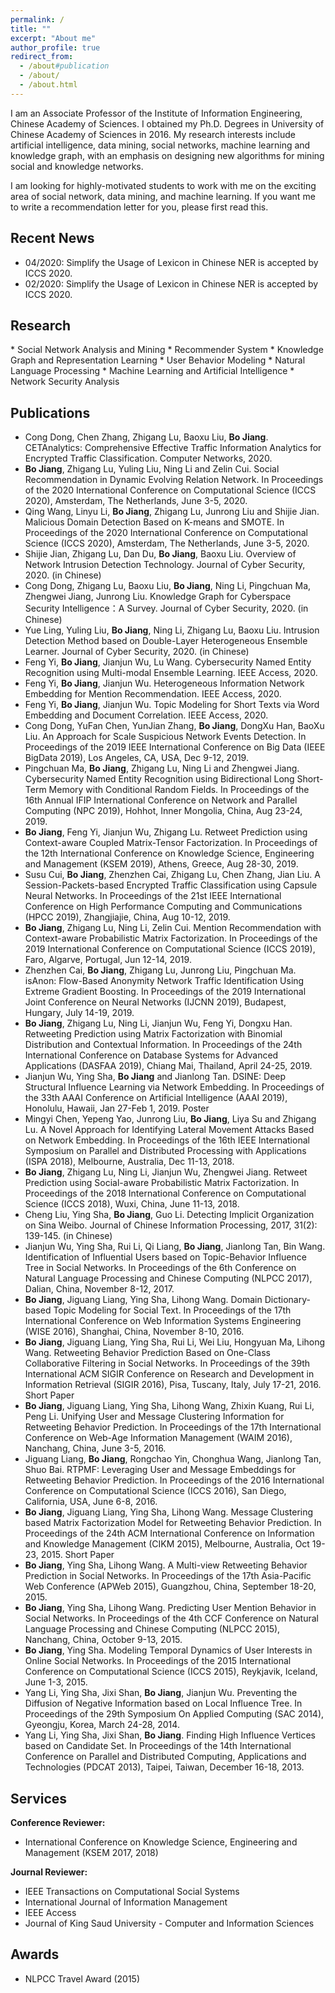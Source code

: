 ```yaml
---
permalink: /
title: ""
excerpt: "About me"
author_profile: true
redirect_from: 
  - /about#publication
  - /about/
  - /about.html
---
```


I am an Associate Professor of the Institute of Information Engineering, Chinese Academy of Sciences. I obtained my Ph.D. Degrees in University of Chinese Academy of Sciences in 2016. My research interests include artificial intelligence, data mining, social networks, machine learning and knowledge graph, with an emphasis on designing new algorithms for mining social and knowledge networks.

I am looking for highly-motivated students to work with me on the exciting area of social network, data mining, and machine learning. If you want me to write a recommendation letter for you, please first read this.


<h2 id="news">Recent News</h2>

* 04/2020: Simplify the Usage of Lexicon in Chinese NER is accepted by ICCS 2020.
* 02/2020: Simplify the Usage of Lexicon in Chinese NER is accepted by ICCS 2020.

<h2 id="research">Research</h2>
* Social Network Analysis and Mining
* Recommender System
* Knowledge Graph and Representation Learning
* User Behavior Modeling
* Natural Language Processing
* Machine Learning and Artificial Intelligence
* Network Security Analysis


<h2 id="publications">Publications</h2>

* Cong Dong, Chen Zhang, Zhigang Lu, Baoxu Liu, **Bo Jiang**. CETAnalytics: Comprehensive Effective Traffic Information Analytics for Encrypted Traffic Classification. Computer Networks, 2020.
* **Bo Jiang**, Zhigang Lu, Yuling Liu, Ning Li and Zelin Cui. Social Recommendation in Dynamic Evolving Relation Network. In Proceedings of the 2020 International Conference on Computational Science (ICCS 2020), Amsterdam, The Netherlands, June 3-5, 2020.
* Qing Wang, Linyu Li, **Bo Jiang**, Zhigang Lu, Junrong Liu and Shijie Jian. Malicious Domain Detection Based on K-means and SMOTE. In Proceedings of the 2020 International Conference on Computational Science (ICCS 2020), Amsterdam, The Netherlands, June 3-5, 2020.
* Shijie Jian, Zhigang Lu, Dan Du, **Bo Jiang**, Baoxu Liu. Overview of Network Intrusion Detection Technology. Journal of Cyber Security, 2020. (in Chinese)
* Cong Dong, Zhigang Lu, Baoxu Liu, **Bo Jiang**, Ning Li, Pingchuan Ma, Zhengwei Jiang, Junrong Liu. Knowledge Graph for Cyberspace Security Intelligence：A Survey. Journal of Cyber Security, 2020. (in Chinese)
* Yue Ling, Yuling Liu, **Bo Jiang**, Ning Li, Zhigang Lu, Baoxu Liu. Intrusion Detection Method based on Double-Layer Heterogeneous Ensemble Learner. Journal of Cyber Security, 2020. (in Chinese)
* Feng Yi, **Bo Jiang**, Jianjun Wu, Lu Wang. Cybersecurity Named Entity Recognition using Multi-modal Ensemble Learning. IEEE Access, 2020.
* Feng Yi, **Bo Jiang**, Jianjun Wu. Heterogeneous Information Network Embedding for Mention Recommendation. IEEE Access, 2020.
* Feng Yi, **Bo Jiang**, Jianjun Wu. Topic Modeling for Short Texts via Word Embedding and Document Correlation. IEEE Access, 2020.
* Cong Dong, YuFan Chen, YunJian Zhang, **Bo Jiang**, DongXu Han, BaoXu Liu. An Approach for Scale Suspicious Network Events Detection. In Proceedings of the 2019 IEEE International Conference on Big Data (IEEE BigData 2019), Los Angeles, CA, USA, Dec 9-12, 2019.
* Pingchuan Ma, **Bo Jiang**, Zhigang Lu, Ning Li and Zhengwei Jiang. Cybersecurity Named Entity Recognition using Bidirectional Long Short-Term Memory with Conditional Random Fields. In Proceedings of the 16th Annual IFIP International Conference on Network and Parallel Computing (NPC 2019), Hohhot, Inner Mongolia, China, Aug 23-24, 2019.
* **Bo Jiang**, Feng Yi, Jianjun Wu, Zhigang Lu. Retweet Prediction using Context-aware Coupled Matrix-Tensor Factorization. In Proceedings of the 12th International Conference on Knowledge Science, Engineering and Management (KSEM 2019), Athens, Greece, Aug 28-30, 2019.
* Susu Cui, **Bo Jiang**, Zhenzhen Cai, Zhigang Lu, Chen Zhang, Jian Liu. A Session-Packets-based Encrypted Traffic Classification using Capsule Neural Networks. In Proceedings of the 21st IEEE International Conference on High Performance Computing and Communications (HPCC 2019), Zhangjiajie, China, Aug 10-12, 2019.
* **Bo Jiang**, Zhigang Lu, Ning Li, Zelin Cui. Mention Recommendation with Context-aware Probabilistic Matrix Factorization. In Proceedings of the 2019 International Conference on Computational Science (ICCS 2019), Faro, Algarve, Portugal, Jun 12-14, 2019.
* Zhenzhen Cai, **Bo Jiang**, Zhigang Lu, Junrong Liu, Pingchuan Ma. isAnon: Flow-Based Anonymity Network Traffic Identification Using Extreme Gradient Boosting. In Proceedings of the 2019 International Joint Conference on Neural Networks (IJCNN 2019), Budapest, Hungary, July 14-19, 2019.
* **Bo Jiang**, Zhigang Lu, Ning Li, Jianjun Wu, Feng Yi, Dongxu Han. Retweeting Prediction using Matrix Factorization with Binomial Distribution and Contextual Information. In Proceedings of the 24th International Conference on Database Systems for Advanced Applications (DASFAA 2019), Chiang Mai, Thailand, April 24-25, 2019.
* Jianjun Wu, Ying Sha, **Bo Jiang** and Jianlong Tan. DSINE: Deep Structural Influence Learning via Network Embedding. In Proceedings of the 33th AAAI Conference on Artificial Intelligence (AAAI 2019), Honolulu, Hawaii, Jan 27-Feb 1, 2019. Poster
* Mingyi Chen, Yepeng Yao, Junrong Liu, **Bo Jiang**, Liya Su and Zhigang Lu. A Novel Approach for Identifying Lateral Movement Attacks Based on Network Embedding. In Proceedings of the 16th IEEE International Symposium on Parallel and Distributed Processing with Applications (ISPA 2018), Melbourne, Australia, Dec 11-13, 2018.
* **Bo Jiang**, Zhigang Lu, Ning Li, Jianjun Wu, Zhengwei Jiang. Retweet Prediction using Social-aware Probabilistic Matrix Factorization. In Proceedings of the 2018 International Conference on Computational Science (ICCS 2018), Wuxi, China, June 11-13, 2018.
* Cheng Liu, Ying Sha, **Bo Jiang**, Guo Li. Detecting Implicit Organization on Sina Weibo. Journal of Chinese Information Processing, 2017, 31(2): 139-145. (in Chinese)
* Jianjun Wu, Ying Sha, Rui Li, Qi Liang, **Bo Jiang**, Jianlong Tan, Bin Wang. Identification of Influential Users based on Topic-Behavior Influence Tree in Social Networks. In Proceedings of the 6th Conference on Natural Language Processing and Chinese Computing (NLPCC 2017), Dalian, China, November 8-12, 2017.
* **Bo Jiang**, Jiguang Liang, Ying Sha, Lihong Wang. Domain Dictionary-based Topic Modeling for Social Text. In Proceedings of the 17th International Conference on Web Information Systems Engineering (WISE 2016), Shanghai, China, November 8-10, 2016.
* **Bo Jiang**, Jiguang Liang, Ying Sha, Rui Li, Wei Liu, Hongyuan Ma, Lihong Wang. Retweeting Behavior Prediction Based on One-Class Collaborative Filtering in Social Networks. In Proceedings of the 39th International ACM SIGIR Conference on Research and Development in Information Retrieval (SIGIR 2016), Pisa, Tuscany, Italy, July 17-21, 2016. Short Paper
* **Bo Jiang**, Jiguang Liang, Ying Sha, Lihong Wang, Zhixin Kuang, Rui Li, Peng Li. Unifying User and Message Clustering Information for Retweeting Behavior Prediction. In Proceedings of the 17th International Conference on Web-Age Information Management (WAIM 2016), Nanchang, China, June 3-5, 2016.
* Jiguang Liang, **Bo Jiang**, Rongchao Yin, Chonghua Wang, Jianlong Tan, Shuo Bai. RTPMF: Leveraging User and Message Embeddings for Retweeting Behavior Prediction. In Proceedings of the 2016 International Conference on Computational Science (ICCS 2016), San Diego, California, USA, June 6-8, 2016.
* **Bo Jiang**, Jiguang Liang, Ying Sha, Lihong Wang. Message Clustering based Matrix Factorization Model for Retweeting Behavior Prediction. In Proceedings of the 24th ACM International Conference on Information and Knowledge Management (CIKM 2015), Melbourne, Australia, Oct 19-23, 2015. Short Paper
* **Bo Jiang**, Ying Sha, Lihong Wang. A Multi-view Retweeting Behavior Prediction in Social Networks. In Proceedings of the 17th Asia-Pacific Web Conference (APWeb 2015), Guangzhou, China, September 18-20, 2015.
* **Bo Jiang**, Ying Sha, Lihong Wang. Predicting User Mention Behavior in Social Networks. In Proceedings of the 4th CCF Conference on Natural Language Processing and Chinese Computing (NLPCC 2015), Nanchang, China, October 9-13, 2015.
* **Bo Jiang**, Ying Sha. Modeling Temporal Dynamics of User Interests in Online Social Networks. In Proceedings of the 2015 International Conference on Computational Science (ICCS 2015), Reykjavik, Iceland, June 1-3, 2015.
* Yang Li, Ying Sha, Jixi Shan, **Bo Jiang**, Jianjun Wu. Preventing the Diffusion of Negative Information based on Local Influence Tree. In Proceedings of the 29th Symposium On Applied Computing (SAC 2014), Gyeongju, Korea, March 24-28, 2014.
* Yang Li, Ying Sha, Jixi Shan, **Bo Jiang**. Finding High Influence Vertices based on Candidate Set. In Proceedings of the 14th International Conference on Parallel and Distributed Computing, Applications and Technologies (PDCAT 2013), Taipei, Taiwan, December 16-18, 2013.


<h2 id="services">Services</h2>  

**Conference Reviewer:**
* International Conference on Knowledge Science, Engineering and Management (KSEM 2017, 2018) 

**Journal Reviewer:**
* IEEE Transactions on Computational Social Systems
* International Journal of Information Management
* IEEE Access
* Journal of King Saud University - Computer and Information Sciences


<h2 id="awards">Awards</h2> 

* NLPCC Travel Award (2015)

